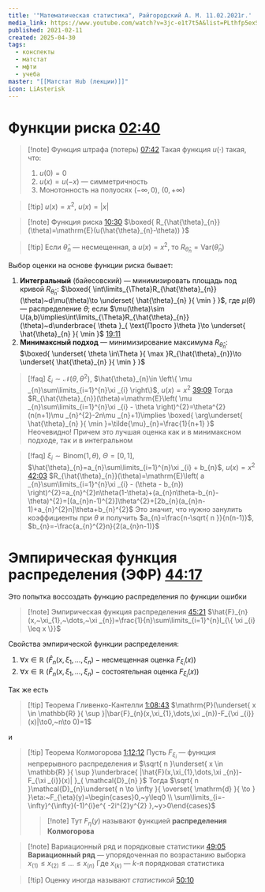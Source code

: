 ```yaml
---
title: '"Математическая статистика", Райгородский А. М. 11.02.2021г.'
media_link: https://www.youtube.com/watch?v=3jc-e1t7t5A&list=PLthfp5exSWErTVWq4cVtRXDw5MqBqavJ1&index=2
published: 2021-02-11
created: 2025-04-30
tags:
  - конспекты
  - матстат
  - мфти
  - учеба
master: "[[Матстат Hub (лекции)]]"
icon: LiAsterisk
---
```


# Функции риска [02:40](https://www.youtube.com/watch?t=462&v=3jc-e1t7t5A)

> [!note] Функция штрафа (потерь) [07:42](https://www.youtube.com/watch?t=462&v=3jc-e1t7t5A)
> Такая функция $u(\cdot)$ такая, что:
> 1. $u(0)=0$
> 2. $u(x)=u(-x)$ — симметричность
> 3. Монотонность на полуосях $(-\infty,0)$, $(0,+\infty)$

> [!tip] $u(x) = x^{2}$, $u(x)=|x|$

> [!note] Функция риска [10:30](https://www.youtube.com/watch?t=688&v=3jc-e1t7t5A)
> $\boxed{ R_{\hat{\theta}_{n}}(\theta)=\mathrm{E}(u(\hat{\theta}_{n}-\theta)) }$

> [!tip] Если $\hat{\theta}_{n}$ — несмещенная, а $u(x)=x^{2}$, то $R_{\hat{\theta}_{n}}=\mathrm{Var}(\hat{\theta}_{n})$

Выбор оценки на основе функции риска бывает:
1. **Интегральный** (байесовский) — минимизировать площадь под кривой $R_{\hat{\theta}_{n}}$: $\boxed{ \int\limits_{\Theta}R_{\hat{\theta}_{n}}(\theta)~d\mu(\theta)\to \underset{ \hat{\theta}_{n} }{ \min } }$, где $\mu(\theta)$ — распределение $\theta$; если $\mu(\theta)\sim U(a,b)\implies\int\limits_{\Theta}R_{\hat{\theta}_{n}}(\theta)~d\underbrace{ \theta }_{ \text{Просто }\theta }\to \underset{ \hat{\theta}_{n} }{ \min }$ [19:11](https://www.youtube.com/watch?t=1151&v=3jc-e1t7t5A)
2. **Минимаксный подход** — минимизирование максимума $R_{\hat{\theta}_{n}}$: $\boxed{ \underset{ \theta \in\Theta }{ \max }R_{\hat{\theta}_{n}}\to \underset{ \hat{\theta}_{n} }{ \min } }$

> [!faq] $\xi _{i}\sim \mathcal{N}(\theta ,\theta^{2})$, $\hat{\theta}_{n}\in \left\{  \mu _{n}\sum\limits_{i=1}^{n}\xi _{i}  \right\}$, $u(x)=x^{2}$ [39:09](https://www.youtube.com/watch?t=2529&v=3jc-e1t7t5A)
> Тогда $R_{\hat{\theta}_{n}}(\theta)=\mathrm{E}\left( \mu _{n}\sum\limits_{i=1}^{n}\xi _{i} - \theta \right)^{2}=\theta^{2}(n(n+1)\mu _{n}^{2}-2n\mu _{n}+1)\implies \boxed{ \arg\underset{ \hat{\theta}_{n} }{ \min }=\tilde{\mu}_{n}=\frac{1}{n+1} }$
> Неочевидно! Причем это лучшая оценка как и в минимаксном подходе, так и в интегральном

> [!faq] $\xi _{i}\sim \mathrm{Binom}(1,\theta),~\Theta=[0,1]$, $\hat{\theta}_{n}=a_{n}\sum\limits_{i=1}^{n}\xi _{i} + b_{n}$, $u(x)=x^{2}$ [42:03](https://www.youtube.com/watch?t=2523&v=3jc-e1t7t5A)
> $R_{\hat{\theta}_{n}}(\theta)=\mathrm{E}\left( a _{n}\sum\limits_{i=1}^{n}\xi _{i} - (\theta - b_{n}) \right)^{2}=a_{n}^{2}n\theta(1-\theta)+(a_{n}n\theta-b_{n}-\theta)^{2}=[(a_{n}n-1)^{2}]\theta^{2}+[2b_{n}(a_{n}n-1)+a_{n}^{2}n]\theta+b_{n}^{2}$
> Это значит, что нужно занулить коэффициенты при $\theta$ и получить
> $a_{n}=\frac{n-\sqrt{ n }}{n(n-1)}$, $b_{n}=-\frac{a_{n}^{2}n}{2(a_{n}n-1)}$

# Эмпирическая функция распределения (ЭФР) [44:17](https://www.youtube.com/watch?t=2657&v=3jc-e1t7t5A)
Это попытка воссоздать функцию распределения по функции ошибки
> [!note] Эмпирическая функция распределения [45:21](https://www.youtube.com/watch?t=2721&v=3jc-e1t7t5A)
> $\hat{F}_{n}(x,~\xi_{1},~\dots,~\xi _{n})=\frac{1}{n}\sum\limits_{i=1}^{n}I_{\{ \xi _{i} \leq x \}}$

Свойства эмпирической функции распределения:
1. $\forall x \in \mathbb{R} ~(\hat{F}_{n}(x,\xi_{1},\dots,\xi _{n})-\text{несмещенная оценка } F_{\xi _{i}}(x))$
2. $\forall x \in \mathbb{R}~(\hat{F}_{n}(x,\xi_{1},\dots,\xi _{n})-\text{состоятельная оценка } F_{\xi _{i}}(x))$

Так же есть
> [!tip] Теорема Гливенко-Кантелли [1:08:43](https://www.youtube.com/watch?t=4123&v=3jc-e1t7t5A)
> $\mathrm{P}(\underset{ x \in \mathbb{R} }{ \sup }|\bar{F}_{n}(x,\xi_{1},\dots,\xi _{n})-F_{\xi _{i}}(x)|\to0,~n\to 0)=1$

и

> [!tip] Теорема Колмогорова [1:12:12](https://www.youtube.com/watch?t=4332&v=3jc-e1t7t5A)
> Пусть $F_{\xi _{i}}$ — функция непрерывного распределения и
> $\sqrt{ n }\underset{ x \in \mathbb{R} }{ \sup }\underbrace{ |\hat{F}(x,\xi_{1},\dots,\xi _{n})-F_{\xi _{i}}(x)| }_{ \mathcal{D}_{n} }$
> Тогда $\sqrt{ n }\mathcal{D}_{n}\underset{ n \to \infty }{ \overset{ \mathrm{d} }{ \to } }\eta:~F_{\eta}(y)=\begin{cases}0,~y\leq0 \\ \sum\limits_{i=-\infty}^{\infty}(-1)^{i}e^{ -2i^{2}y^{2} },~y>0\end{cases}$
> > [!note] Тут $F_{\eta}(y)$ называют функцией **распределения Колмогорова**


> [!note] Вариационный ряд и порядковые статистики [49:05](https://www.youtube.com/watch?t=2945&v=3jc-e1t7t5A)
> **Вариационный ряд** — упорядоченная по возрастанию выборка
> $x_{(1)}\leq x_{(2)}\leq\dots \leq x_{(n)}$
> Где $x_{(k)}$ — $k$-я порядковая статистика

> [!tip] Оценку иногда называют *статистикой* [50:10](https://www.youtube.com/watch?t=3023&v=3jc-e1t7t5A)

